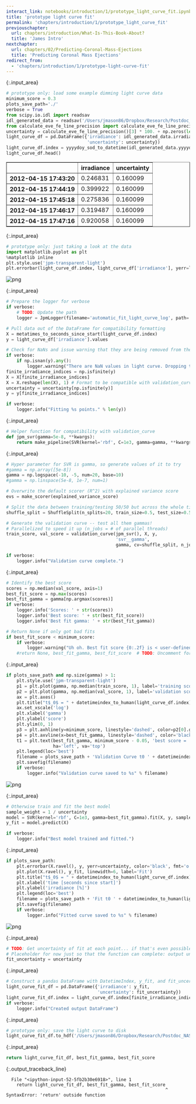 ```yaml
---
interact_link: notebooks/introduction/1/prototype_light_curve_fit.ipynb
title: 'prototype light curve fit'
permalink: 'chapters/introduction/1/prototype_light_curve_fit'
previouschapter:
  url: chapters/introduction/What-Is-This-Book-About?
  title: 'James Intro'
nextchapter:
  url: chapters/02/Predicting-Coronal-Mass-Ejections
  title: 'Predicting Coronal Mass Ejections'
redirect_from:
  - 'chapters/introduction/1/prototype-light-curve-fit'
---
```




{:.input_area}
```python
# prototype only: load some example dimming light curve data
minimum_score = 0.3
plots_save_path='./'
verbose = True
from scipy.io.idl import readsav
idl_generated_data = readsav('/Users/jmason86/Dropbox/Research/Postdoc_NASA/Analysis/Coronal Dimming Analysis/Example Dimming Light Curve.sav')
from calculate_eve_fe_line_precision import calculate_eve_fe_line_precision
uncertainty = calculate_eve_fe_line_precision()[3] * 100. + np.zeros(len(idl_generated_data.yyyydoy)) # * 100 for [%]
light_curve_df = pd.DataFrame({'irradiance': idl_generated_data.irradiance[:, 3],
                               'uncertainty': uncertainty})
light_curve_df.index = yyyydoy_sod_to_datetime(idl_generated_data.yyyydoy, idl_generated_data.sod) # Convert EVE to datetime
light_curve_df.head()
```





<div markdown="0">
<div>
<style scoped>
    .dataframe tbody tr th:only-of-type {
        vertical-align: middle;
    }

    .dataframe tbody tr th {
        vertical-align: top;
    }

    .dataframe thead th {
        text-align: right;
    }
</style>
<table border="1" class="dataframe">
  <thead>
    <tr style="text-align: right;">
      <th></th>
      <th>irradiance</th>
      <th>uncertainty</th>
    </tr>
  </thead>
  <tbody>
    <tr>
      <th>2012-04-15 17:43:20</th>
      <td>0.246831</td>
      <td>0.160099</td>
    </tr>
    <tr>
      <th>2012-04-15 17:44:19</th>
      <td>0.399922</td>
      <td>0.160099</td>
    </tr>
    <tr>
      <th>2012-04-15 17:45:18</th>
      <td>0.275836</td>
      <td>0.160099</td>
    </tr>
    <tr>
      <th>2012-04-15 17:46:17</th>
      <td>0.319487</td>
      <td>0.160099</td>
    </tr>
    <tr>
      <th>2012-04-15 17:47:16</th>
      <td>0.920058</td>
      <td>0.160099</td>
    </tr>
  </tbody>
</table>
</div>
</div>





{:.input_area}
```python
# prototype only: just taking a look at the data
import matplotlib.pyplot as plt
%matplotlib inline
plt.style.use('jpm-transparent-light')
plt.errorbar(light_curve_df.index, light_curve_df['irradiance'], yerr=light_curve_df['uncertainty'], fmt='o');
```



![png](../../../images/chapters/introduction/1/prototype_light_curve_fit_1_0.png)




{:.input_area}
```python
# Prepare the logger for verbose
if verbose:
    # TODO: Update the path
    logger = JpmLogger(filename='automatic_fit_light_curve_log', path='/Users/jmason86/Desktop/')

# Pull data out of the DataFrame for compatibility formatting
X = metatimes_to_seconds_since_start(light_curve_df.index)
y = light_curve_df['irradiance'].values

# Check for NaNs and issue warning that they are being removed from the dataset
if verbose:
    if np.isnan(y).any():
        logger.warning("There are NaN values in light curve. Dropping them.")
finite_irradiance_indices = np.isfinite(y)
X = X[finite_irradiance_indices]
X = X.reshape(len(X), 1) # Format to be compatible with validation_curve and SVR.fit()
uncertainty = uncertainty[np.isfinite(y)]
y = y[finite_irradiance_indices]

if verbose:
    logger.info("Fitting %s points." % len(y))
```




{:.input_area}
```python
# Helper function for compatibility with validation_curve
def jpm_svr(gamma=5e-8, **kwargs):
    return make_pipeline(SVR(kernel='rbf', C=1e3, gamma=gamma, **kwargs))
```




{:.input_area}
```python
# Hyper parameter for SVR is gamma, so generate values of it to try
#gamma = np.array([5e-8])
gamma = np.logspace(-10, -5, num=20, base=10)
#gamma = np.linspace(5e-8, 1e-7, num=1)

# Overwrite the default scorer (R^2) with explained variance score
evs = make_scorer(explained_variance_score)

# Split the data between training/testing 50/50 but across the whole time range rather than the default consecutive Kfolds
shuffle_split = ShuffleSplit(n_splits=20, train_size=0.5, test_size=0.5, random_state=None)

# Generate the validation curve -- test all them gammas!
# Parallelized to speed it up (n_jobs = # of parallel threads)
train_score, val_score = validation_curve(jpm_svr(), X, y,
                                          'svr__gamma',
                                          gamma, cv=shuffle_split, n_jobs=7, scoring=evs)

if verbose:
    logger.info("Validation curve complete.")
```




{:.input_area}
```python
# Identify the best score
scores = np.median(val_score, axis=1)
best_fit_score = np.max(scores)
best_fit_gamma = gamma[np.argmax(scores)]
if verbose:
    logger.info('Scores: ' + str(scores))
    logger.info('Best score: ' + str(best_fit_score))
    logger.info('Best fit gamma: ' + str(best_fit_gamma))

# Return None if only got bad fits
if best_fit_score < minimum_score:
    if verbose:
        logger.warning("Uh oh. Best fit score {0:.2f} is < user-defined minimum score {1:.2f}".format(best_fit_score, minimum_score))
    #return None, best_fit_gamma, best_fit_score  # TODO: Uncomment for non-prototype
```




{:.input_area}
```python
if plots_save_path and np.size(gamma) > 1:
    plt.style.use('jpm-transparent-light')
    p1 = plt.plot(gamma, np.median(train_score, 1), label='training score')
    p2 = plt.plot(gamma, np.median(val_score, 1), label='validation score')
    ax = plt.axes()
    plt.title("t$_0$ = " + datetimeindex_to_human(light_curve_df.index)[0])
    ax.set_xscale('log')
    plt.xlabel('gamma')
    plt.ylabel('score')
    plt.ylim(0, 1)
    p3 = plt.axhline(y=minimum_score, linestyle='dashed', color=p2[0].get_color(), label='minimum score')
    p4 = plt.axvline(x=best_fit_gamma, linestyle='dashed', color='black')
    t1 = plt.text(best_fit_gamma, minimum_score - 0.05, 'best score = ' + latex_float(best_fit_score) + '\nbest gamma = ' + latex_float(best_fit_gamma),
                  ha='left', va='top')
    plt.legend(loc='best')
    filename = plots_save_path + 'Validation Curve t0 ' + datetimeindex_to_human(light_curve_df.index)[0] + '.png'
    plt.savefig(filename)
    if verbose:
        logger.info("Validation curve saved to %s" % filename)
```



![png](../../../images/chapters/introduction/1/prototype_light_curve_fit_6_0.png)




{:.input_area}
```python
# Otherwise train and fit the best model
sample_weight = 1 / uncertainty
model = SVR(kernel='rbf', C=1e3, gamma=best_fit_gamma).fit(X, y, sample_weight)
y_fit = model.predict(X)

if verbose:
    logger.info("Best model trained and fitted.")
```




{:.input_area}
```python
if plots_save_path:
    plt.errorbar(X.ravel(), y, yerr=uncertainty, color='black', fmt='o', label='Input light curve')
    plt.plot(X.ravel(), y_fit, linewidth=6, label='Fit')
    plt.title("t$_0$ = " + datetimeindex_to_human(light_curve_df.index)[0])
    plt.xlabel('time [seconds since start]')
    plt.ylabel('irradiance [%]')
    plt.legend(loc='best')
    filename = plots_save_path + 'Fit t0 ' + datetimeindex_to_human(light_curve_df.index)[0] + '.png'
    plt.savefig(filename)
    if verbose:
        logger.info("Fitted curve saved to %s" % filename)
```



![png](../../../images/chapters/introduction/1/prototype_light_curve_fit_8_0.png)




{:.input_area}
```python
# TODO: Get uncertainty of fit at each point... if that's even possible
# Placeholder for now just so that the function can complete: output uncertainty = input uncertainty
fit_uncertainty = uncertainty
```




{:.input_area}
```python
# Construct a pandas DataFrame with DatetimeIndex, y_fit, and fit_uncertainty
light_curve_fit_df = pd.DataFrame({'irradiance': y_fit,
                                   'uncertainty': fit_uncertainty})
light_curve_fit_df.index = light_curve_df.index[finite_irradiance_indices]
if verbose:
    logger.info("Created output DataFrame")
```




{:.input_area}
```python
# prototype only: save the light curve to disk
light_curve_fit_df.to_hdf('/Users/jmason86/Dropbox/Research/Postdoc_NASA/Analysis/Coronal Dimming Analysis/Example Fit Dimming Light Curve.hdf', 'light_curve_df')
```




{:.input_area}
```python
return light_curve_fit_df, best_fit_gamma, best_fit_score
```



{:.output_traceback_line}
```
  File "<ipython-input-52-5fb2b30e6918>", line 1
    return light_curve_fit_df, best_fit_gamma, best_fit_score
                                                             ^
SyntaxError: 'return' outside function

```

